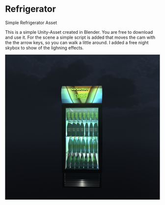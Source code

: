 # Refrigerator
 Simple Refrigerator Asset


This is a simple Unity-Asset created in Blender. You are free to download and use it. For the scene a
simple script is added that moves the cam with the the arrow keys, so you can walk a little around.
I added a free night skybox to show of the lighning effects.

<img src="screenshotOne.png" alt=""/>
